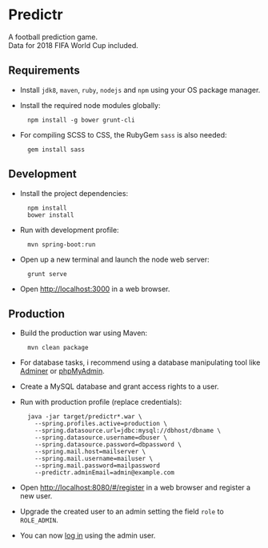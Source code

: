 # Predictr

A football prediction game.  
Data for 2018 FIFA World Cup included.

## Requirements

* Install `jdk8`, `maven`, `ruby`, `nodejs` and `npm` using your OS package manager.

* Install the required node modules globally:

        npm install -g bower grunt-cli

* For compiling SCSS to CSS, the RubyGem `sass` is also needed:

        gem install sass


## Development

* Install the project dependencies:

        npm install
        bower install

* Run with development profile:

        mvn spring-boot:run

* Open up a new terminal and launch the node web server:

        grunt serve

* Open [http://localhost:3000](http://localhost:3000) in a web browser.

## Production

* Build the production war using Maven:

        mvn clean package

* For database tasks, i recommend using a database manipulating tool like [Adminer](https://www.adminer.org) or [phpMyAdmin](https://www.phpmyadmin.net).

* Create a MySQL database and grant access rights to a user.

* Run with production profile (replace credentials):

        java -jar target/predictr*.war \
          --spring.profiles.active=production \
          --spring.datasource.url=jdbc:mysql://dbhost/dbname \
          --spring.datasource.username=dbuser \
          --spring.datasource.password=dbpassword \
          --spring.mail.host=mailserver \
          --spring.mail.username=mailuser \
          --spring.mail.password=mailpassword
          --predictr.adminEmail=admin@example.com

* Open [http://localhost:8080/#/register](http://localhost:8080/#/register) in a web browser and register a new user.

* Upgrade the created user to an admin setting the field `role` to `ROLE_ADMIN`.

* You can now [log in](http://localhost:8080/#/login) using the admin user.
